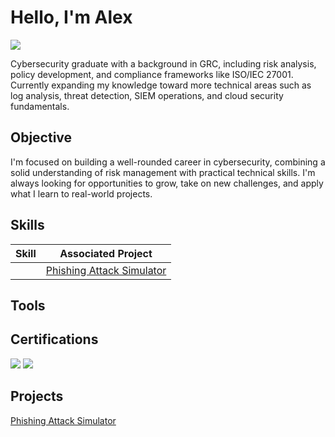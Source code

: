 # Hello, I'm Alex
<a href="https://www.linkedin.com/in/alexlo13/"><img src="https://img.shields.io/badge/-LinkedIn-0072b1?&style=for-the-badge&logo=linkedin&logoColor=white" /></a>

Cybersecurity graduate with a background in GRC, including risk analysis, policy development, and compliance frameworks like ISO/IEC 27001. Currently expanding my knowledge toward more technical areas such as log analysis, threat detection, SIEM operations, and cloud security fundamentals.

## Objective

I'm focused on building a well-rounded career in cybersecurity, combining a solid understanding of risk management with practical technical skills. I'm always looking for opportunities to grow, take on new challenges, and apply what I learn to real-world projects.

## Skills

| Skill                                         | Associated Project         |
|-----------------------------------------------|----------------------------|
|                                               | <a href="https://github.com/Alex-LO-cyb/Phishing-Attack-Simulator">Phishing Attack Simulator</a> |

## Tools

## Certifications
<div>
<img src="https://img.shields.io/badge/PECB%20ISO%2FIEC%2027001-Certified-red?style=for-the-badge&logo=bookstack&logoColor=white" />
<img src="https://img.shields.io/badge/PECB%20ISO%2FIEC%2027005-Certified-blue?style=for-the-badge&logo=shield&logoColor=white" /> 
</div>

## Projects
<a href="https://github.com/Alex-LO-cyb/Phishing-Attack-Simulator">Phishing Attack Simulator</a>

